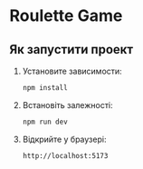 # Roulette Game

## Як запустити проект

1. Установите зависимости:
   ```bash
   npm install
   ```
2. Встановіть залежності:
   ```bash
   npm run dev
   ```
3. Відкрийте у браузері:
   ```bash
   http://localhost:5173
   ```
